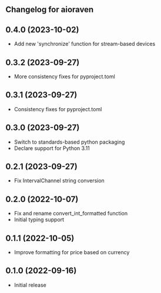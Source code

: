 ## Changelog for aioraven

0.4.0 (2023-10-02)
------------------
* Add new 'synchronize' function for stream-based devices

0.3.2 (2023-09-27)
------------------
* More consistency fixes for pyproject.toml

0.3.1 (2023-09-27)
------------------
* Consistency fixes for pyproject.toml

0.3.0 (2023-09-27)
------------------
* Switch to standards-based python packaging
* Declare support for Python 3.11

0.2.1 (2023-09-27)
------------------
* Fix IntervalChannel string conversion

0.2.0 (2022-10-07)
------------------
* Fix and rename convert\_int\_formatted function
* Initial typing support

0.1.1 (2022-10-05)
------------------
* Improve formatting for price based on currency

0.1.0 (2022-09-16)
------------------
* Initial release
